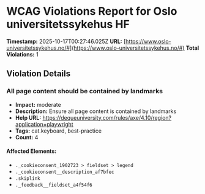# WCAG Violations Report for Oslo universitetssykehus HF

**Timestamp:** 2025-10-17T00:27:46.025Z
**URL:** [https://www.oslo-universitetssykehus.no/#](https://www.oslo-universitetssykehus.no/#)
**Total Violations:** 1

## Violation Details

### All page content should be contained by landmarks

- **Impact:** moderate
- **Description:** Ensure all page content is contained by landmarks
- **Help URL:** https://dequeuniversity.com/rules/axe/4.10/region?application=playwright
- **Tags:** cat.keyboard, best-practice
- **Count:** 4

#### Affected Elements:

- `._cookieconsent_1902723 > fieldset > legend`
- `._cookieconsent__description_af7bfec`
- `.skiplink`
- `._feedback__fieldset_a4f54f6`
